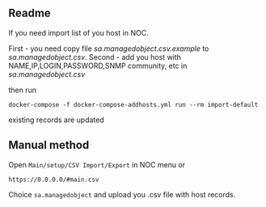 Readme
-------

If you need import list of you host in NOC.
 
First - you need copy file
*sa.managedobject.csv.example* to *sa.managedobject.csv*. 
Second - add you host with NAME,IP,LOGIN,PASSWORD,SNMP community, etc in 
*sa.managedobject.csv*

then run 
~~~
docker-compose -f docker-compose-addhosts.yml run --rm import-default
~~~
existing records are updated


Manual method
----
Open `Main/setup/CSV Import/Export` in NOC menu or

```djangourlpath
https://0.0.0.0/#main.csv
```

Choice `sa.managedobject` and upload you .csv file with host records. 
